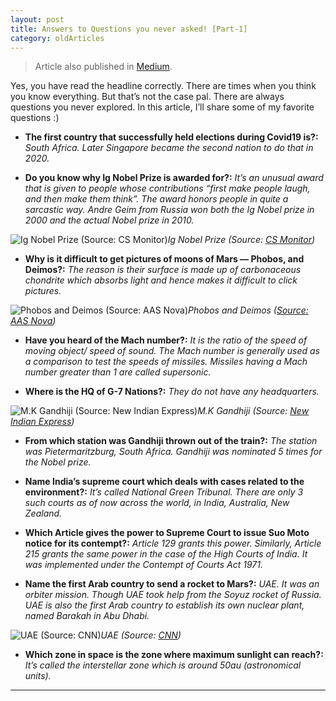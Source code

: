 ```yaml
---
layout: post 
title: Answers to Questions you never asked! [Part-1]
category: oldArticles
---
```


> Article also published in [Medium](https://surajsv.medium.com/).

Yes, you have read the headline correctly. There are times when you think you know everything. But that’s not the case pal. There are always questions you never explored. In this article, I’ll share some of my favorite questions :)

* **The first country that successfully held elections during Covid19 is?:** *South Africa. Later Singapore became the second nation to do that in 2020.*

* **Do you know why Ig Nobel Prize is awarded for?:** *It’s an unusual award that is given to people whose contributions “first make people laugh, and then make them think”. The award honors people in quite a sarcastic way. Andre Geim from Russia won both the Ig Nobel prize in 2000 and the actual Nobel prize in 2010.*

![Ig Nobel Prize (Source: [CS Monitor](https://www.csmonitor.com/Science/2018/0914/At-the-Ig-Nobel-Prize-awards-science-meets-silliness))](https://cdn-images-1.medium.com/max/2000/1*ID0_F-dUKfNiYKAU9JJQDA.jpeg)*Ig Nobel Prize (Source: [CS Monitor](https://www.csmonitor.com/Science/2018/0914/At-the-Ig-Nobel-Prize-awards-science-meets-silliness))*

* **Why is it difficult to get pictures of moons of Mars — Phobos, and Deimos?:** *The reason is their surface is made up of carbonaceous chondrite which absorbs light and hence makes it difficult to click pictures.*

![Phobos and Deimos ([Source: AAS Nova](https://aasnova.org/2016/09/23/explaining-the-birth-of-the-martian-moons/))](https://cdn-images-1.medium.com/max/3200/1*SLzpxUH-BMTnHNWreHar-w.jpeg)*Phobos and Deimos ([Source: AAS Nova](https://aasnova.org/2016/09/23/explaining-the-birth-of-the-martian-moons/))*

* **Have you heard of the Mach number?:** *It is the ratio of the speed of moving object/ speed of sound. The Mach number is generally used as a comparison to test the speeds of missiles. Missiles having a Mach number greater than 1 are called supersonic.*

* **Where is the HQ of G-7 Nations?:** *They do not have any headquarters.*

![M.K Gandhiji (Source: [New Indian Express](https://www.newindianexpress.com/opinions/columns/t-j-s-george/2019/oct/06/now-we-know-mahatma-gandhi-was-a-fraud-2043765.html))](https://cdn-images-1.medium.com/max/2000/1*VVsGXETPi7ke3lDhLP1l0Q.jpeg)*M.K Gandhiji (Source: [New Indian Express](https://www.newindianexpress.com/opinions/columns/t-j-s-george/2019/oct/06/now-we-know-mahatma-gandhi-was-a-fraud-2043765.html))*

* **From which station was Gandhiji thrown out of the train?:** *The station was Pietermaritzburg, South Africa. Gandhiji was nominated 5 times for the Nobel prize.*

* **Name India’s supreme court which deals with cases related to the environment?:** *It’s called National Green Tribunal. There are only 3 such courts as of now across the world, in India, Australia, New Zealand.*

* **Which Article gives the power to Supreme Court to issue Suo Moto notice for its contempt?:** *Article 129 grants this power. Similarly, Article 215 grants the same power in the case of the High Courts of India. It was implemented under the Contempt of Courts Act 1971.*

* **Name the first Arab country to send a rocket to Mars?:** *UAE. It was an orbiter mission. Though UAE took help from the Soyuz rocket of Russia. UAE is also the first Arab country to establish its own nuclear plant, named Barakah in Abu Dhabi.*

![UAE (Source: [CNN](https://edition.cnn.com/travel/article/abu-dhabi-island-hopping/index.html))](https://cdn-images-1.medium.com/max/3200/1*Y0JPCGtkZFwyjnCjH73D3Q.jpeg)*UAE (Source: [CNN](https://edition.cnn.com/travel/article/abu-dhabi-island-hopping/index.html))*

* **Which zone in space is the zone where maximum sunlight can reach?:** *It’s called the interstellar zone which is around 50au (astronomical units).*

----------------

